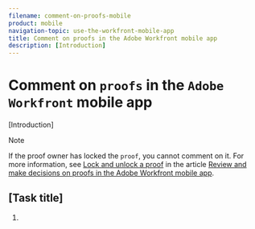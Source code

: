 ```yaml
---
filename: comment-on-proofs-mobile
product: mobile
navigation-topic: use-the-workfront-mobile-app
title: Comment on proofs in the Adobe Workfront mobile app
description: [Introduction]
---
```


# Comment on `proofs` in the `Adobe Workfront` mobile app

[Introduction]

>[!NOTE]
>
>If the proof owner has locked the `proof`, you cannot comment on it. For more information, see [Lock and unlock a proof](../../../workfront-basics/mobile-apps/using-the-workfront-mobile-app/work-with-proofs-in-mobile-app.md#lock) in the article [Review and make decisions on proofs in the Adobe Workfront mobile app](../../../workfront-basics/mobile-apps/using-the-workfront-mobile-app/work-with-proofs-in-mobile-app.md).

## [Task title]

1. &nbsp;

